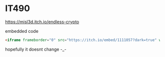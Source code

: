 # IT490

https://misl3d.itch.io/endless-crypto



embedded code 
```html
<iframe frameborder="0" src="https://itch.io/embed/1111057?dark=true" width="552" height="167"><a href="https://misl3d.itch.io/endless-crypto">Endless Crypto</a></iframe> 
```
hopefully it doesnt change -_-

